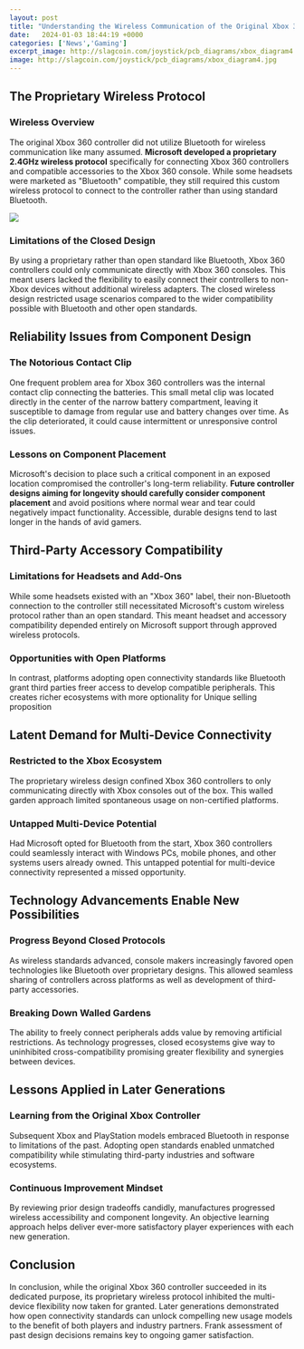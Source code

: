 ```yaml
---
layout: post
title: "Understanding the Wireless Communication of the Original Xbox 360 Controller"
date:   2024-01-03 18:44:19 +0000
categories: ['News','Gaming']
excerpt_image: http://slagcoin.com/joystick/pcb_diagrams/xbox_diagram4.jpg
image: http://slagcoin.com/joystick/pcb_diagrams/xbox_diagram4.jpg
---
```


## The Proprietary Wireless Protocol
### Wireless Overview
The original Xbox 360 controller did not utilize Bluetooth for wireless communication like many assumed. **Microsoft developed a proprietary 2.4GHz wireless protocol** specifically for connecting Xbox 360 controllers and compatible accessories to the Xbox 360 console. While some headsets were marketed as "Bluetooth" compatible, they still required this custom wireless protocol to connect to the controller rather than using standard Bluetooth.

![](https://images.anandtech.com/reviews/system/microsoft/xbox360/wireless.jpg)
### Limitations of the Closed Design
By using a proprietary rather than open standard like Bluetooth, Xbox 360 controllers could only communicate directly with Xbox 360 consoles. This meant users lacked the flexibility to easily connect their controllers to non-Xbox devices without additional wireless adapters. The closed wireless design restricted usage scenarios compared to the wider compatibility possible with Bluetooth and other open standards.
## Reliability Issues from Component Design
### The Notorious Contact Clip
One frequent problem area for Xbox 360 controllers was the internal contact clip connecting the batteries. This small metal clip was located directly in the center of the narrow battery compartment, leaving it susceptible to damage from regular use and battery changes over time. As the clip deteriorated, it could cause intermittent or unresponsive control issues.
### Lessons on Component Placement
Microsoft's decision to place such a critical component in an exposed location compromised the controller's long-term reliability. **Future controller designs aiming for longevity should carefully consider component placement** and avoid positions where normal wear and tear could negatively impact functionality. Accessible, durable designs tend to last longer in the hands of avid gamers.
## Third-Party Accessory Compatibility
### Limitations for Headsets and Add-Ons
While some headsets existed with an "Xbox 360" label, their non-Bluetooth connection to the controller still necessitated Microsoft's custom wireless protocol rather than an open standard. This meant headset and accessory compatibility depended entirely on Microsoft support through approved wireless protocols.
### Opportunities with Open Platforms
In contrast, platforms adopting open connectivity standards like Bluetooth grant third parties freer access to develop compatible peripherals. This creates richer ecosystems with more optionality for Unique selling proposition
## Latent Demand for Multi-Device Connectivity
### Restricted to the Xbox Ecosystem
The proprietary wireless design confined Xbox 360 controllers to only communicating directly with Xbox consoles out of the box. This walled garden approach limited spontaneous usage on non-certified platforms.
### Untapped Multi-Device Potential
Had Microsoft opted for Bluetooth from the start, Xbox 360 controllers could seamlessly interact with Windows PCs, mobile phones, and other systems users already owned. This untapped potential for multi-device connectivity represented a missed opportunity.
## Technology Advancements Enable New Possibilities
### Progress Beyond Closed Protocols
As wireless standards advanced, console makers increasingly favored open technologies like Bluetooth over proprietary designs. This allowed seamless sharing of controllers across platforms as well as development of third-party accessories.
### Breaking Down Walled Gardens
The ability to freely connect peripherals adds value by removing artificial restrictions. As technology progresses, closed ecosystems give way to uninhibited cross-compatibility promising greater flexibility and synergies between devices.
## Lessons Applied in Later Generations
### Learning from the Original Xbox Controller
Subsequent Xbox and PlayStation models embraced Bluetooth in response to limitations of the past. Adopting open standards enabled unmatched compatibility while stimulating third-party industries and software ecosystems.
### Continuous Improvement Mindset
By reviewing prior design tradeoffs candidly, manufactures progressed wireless accessibility and component longevity. An objective learning approach helps deliver ever-more satisfactory player experiences with each new generation.
## Conclusion
In conclusion, while the original Xbox 360 controller succeeded in its dedicated purpose, its proprietary wireless protocol inhibited the multi-device flexibility now taken for granted. Later generations demonstrated how open connectivity standards can unlock compelling new usage models to the benefit of both players and industry partners. Frank assessment of past design decisions remains key to ongoing gamer satisfaction.
